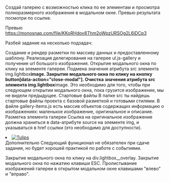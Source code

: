 Создай галерею с возможностью клика по ее элементам и просмотра полноразмерного
изображения в модальном окне. Превью результата посмотри по ссылке.

Превью https://monosnap.com/file/KKoRHdov8Thm2oWpzURSOg2L6iDCp3

Разбей задание на несколько подзадач:

Создание и рендер разметки по массиву данных и предоставленному шаблону.
Реализация делегирования на галерее ul.js-gallery и получение url большого
изображения. Открытие модального окна по клику на элементе галереи. Подмена
значения атрибута src элемента img.lightbox**image. Закрытие модального окна по
клику на кнопку button[data-action="close-modal"]. Очистка значения атрибута src
элемента img.lightbox**image. Это необходимо для того, чтобы при следующем
открытии модального окна, пока грузится изображение, мы не видели предыдущее.
Стартовые файлы В папке src ты найдешь стартовые файлы проекта с базовой
разметкой и готовыми стилями. В файле gallery-items.js есть массив объектов
содержащих информацию о изображениях: маленькое изображение, оригинальное и
описание. Разметка элемента галереи Ссылка на оригинальное изображение должна
храниться в data-атрибуте source на элементе img, и указываться в href ссылки
(это необходимо для доступности).

<li class="gallery__item">
  <a
    class="gallery__link"
    href="https://cdn.pixabay.com/photo/2010/12/13/10/13/tulips-2546_1280.jpg"
  >
    <img
      class="gallery__image"
      src="https://cdn.pixabay.com/photo/2010/12/13/10/13/tulips-2546__340.jpg"
      data-source="https://cdn.pixabay.com/photo/2010/12/13/10/13/tulips-2546_1280.jpg"
      alt="Tulips"
    />
  </a>
</li>
Дополнительно
Следующий функционал не обязателен при сдаче задания, но будет хорошей практикой по работе с событиями.

Закрытие модального окна по клику на div.lightbox\_\_overlay. Закрытие
модального окна по нажатию клавиши ESC. Пролистывание изображений галереи в
открытом модальном окне клавишами "влево" и "вправо".

